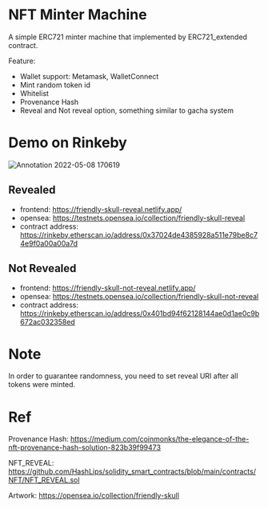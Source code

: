 # NFT Minter Machine

A simple ERC721 minter machine that implemented by ERC721_extended contract.

Feature:
- Wallet support: Metamask, WalletConnect
- Mint random token id
- Whitelist 
- Provenance Hash 
- Reveal and Not reveal option, something similar to gacha system

# Demo on Rinkeby
![Annotation 2022-05-08 170619](https://user-images.githubusercontent.com/33544356/167291390-0ddf1d19-5a95-45f6-97f1-ceee8c8fa266.png)

## Revealed
- frontend: https://friendly-skull-reveal.netlify.app/
- opensea: https://testnets.opensea.io/collection/friendly-skull-reveal
- contract address: https://rinkeby.etherscan.io/address/0x37024de4385928a511e79be8c74e9f0a00a00a7d

## Not Revealed
- frontend: https://friendly-skull-not-reveal.netlify.app/
- opensea: https://testnets.opensea.io/collection/friendly-skull-not-reveal
- contract address: https://rinkeby.etherscan.io/address/0x401bd94f62128144ae0d1ae0c9b672ac032358ed

# Note 
  In order to guarantee randomness, you need to set reveal URI after all tokens were minted.

# Ref

Provenance Hash: https://medium.com/coinmonks/the-elegance-of-the-nft-provenance-hash-solution-823b39f99473

NFT_REVEAL: https://github.com/HashLips/solidity_smart_contracts/blob/main/contracts/NFT/NFT_REVEAL.sol

Artwork: https://opensea.io/collection/friendly-skull
